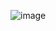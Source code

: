 ![image](https://github.com/Dintash/Dispensador-automa-tico-de-comida-/assets/147168924/9bfcd6e5-7c69-4f3c-b3f7-ff32182a4fc5)
